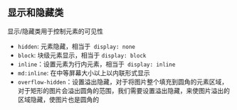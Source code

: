 ## 显示和隐藏类

显示/隐藏类用于控制元素的可见性

- `hidden`: 元素隐藏，相当于` display: none`
- `block`: 块级元素显示，相当于 `display: block`
- `inline`：设置元素为行内元素，相当于` display: inline`
- `md:inline`: 在中等屏幕大小以上以内联形式显示
- `overflow-hidden`：设置溢出隐藏，对于将图片整个填充到圆角的元素区域，对于矩形的图片会溢出圆角的范围，我们需要设置溢出隐藏，来使图片溢出的区域隐藏，使图片也是圆角的

